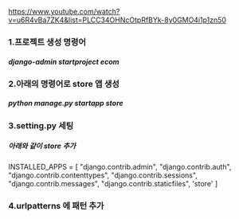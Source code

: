 https://www.youtube.com/watch?v=u6R4vBa7ZK4&list=PLCC34OHNcOtpRfBYk-8y0GMO4i1p1zn50

### 1.프로젝트 생성 명령어

##### django-admin startproject ecom

### 2.아래의 명령어로 store 앱 생성

##### python manage.py startapp store

### 3.setting.py 세팅

##### 아래와 같이 store 추가

INSTALLED_APPS = [
"django.contrib.admin",
"django.contrib.auth",
"django.contrib.contenttypes",
"django.contrib.sessions",
"django.contrib.messages",
"django.contrib.staticfiles",
'store'
]

### 4.urlpatterns 에 패턴 추가
